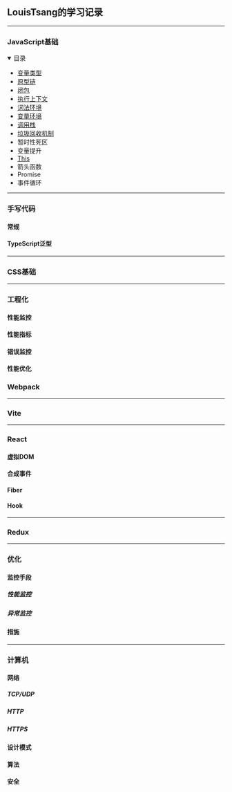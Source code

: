 <link href="./style.css" rel="stylesheet" />

## LouisTsang的学习记录
- - -
### JavaScript基础
<details open>
  <summary class="arrow" >目录</summary>   
  <ul>
    <li><a href="/lib/JavaScript基础/变量类型">变量类型</a></li>
    <li><a href="/lib/JavaScript基础/原型链">原型链</a></li>
    <li><a href="/lib/JavaScript基础/闭包">闭包</a></li>
    <li><a href="/lib/JavaScript基础/执行上下文">执行上下文</a></li>
    <li><a href="/lib/JavaScript基础/词法环境">词法环境</a></li>
    <li><a href="/lib/JavaScript基础/变量环境">变量环境</a></li>
    <li><a href="/lib/JavaScript基础/调用栈">调用栈</a></li>
    <li><a href="/lib/JavaScript基础/垃圾回收机制">垃圾回收机制</a></li>
    <li>暂时性死区</li>
    <li>变量提升</li>
    <li><a href="/lib/JavaScript基础/This">This</a></li>
    <li>箭头函数</li>
    <li>Promise</li>
    <li>事件循环</li>
  </ul>
</details>

---
### 手写代码
#### 常规
#### TypeScript泛型
- - -
### CSS基础
- - -
### 工程化
#### 性能监控
#### 性能指标
#### 错误监控
#### 性能优化
### Webpack
- - -
### Vite
- - -
### React
#### 虚拟DOM
#### 合成事件
#### Fiber
#### Hook
- - -
### Redux

- - -
### 优化

#### 监控手段
##### 性能监控
##### 异常监控
#### 措施
- - -
### 计算机
#### 网络
##### TCP/UDP
##### HTTP
##### HTTPS

#### 设计模式
#### 算法
#### 安全